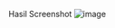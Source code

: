 Hasil Screenshot
![image](https://github.com/YulvaCintakandida/tugasPPM/assets/114393228/cfba6e1b-6bbd-4bed-b2bb-e8b61f1b381f)



